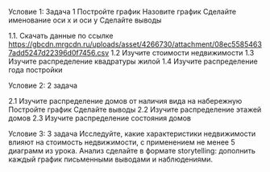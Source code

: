 Условие 1: Задача 1
Постройте график
Назовите график
Сделайте именование оси x и оси y
Сделайте выводы

1.1. Скачать данные по ссылке https://gbcdn.mrgcdn.ru/uploads/asset/4266730/attachment/08ec55854637add5247d22396d0f7456.csv
1.2 Изучите стоимости недвижимости
1.3 Изучите распределение квадратуры жилой
1.4 Изучите распределение года постройки

Условие 2: 2 задача

2.1 Изучите распределение домов от наличия вида на набережную
Постройте график
Сделайте выводы
2.2 Изучите распределение этажей домов
2.3 Изучите распределение состояния домов

Условие 3: 3 задача
Исследуйте, какие характеристики недвижимости влияют на стоимость недвижимости, с применением не менее 5 диаграмм из урока.
Анализ сделайте в формате storytelling: дополнить каждый график письменными выводами и наблюдениями.
